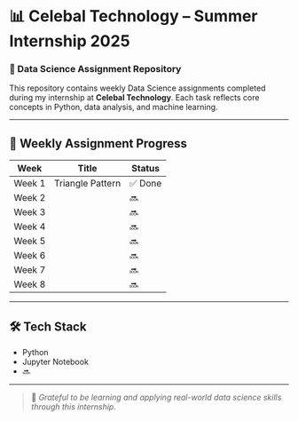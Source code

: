 
# 📊 Celebal Technology – Summer Internship 2025
### 🧠 Data Science Assignment Repository

This repository contains weekly Data Science assignments completed during my internship at **Celebal Technology**. Each task reflects core concepts in Python, data analysis, and machine learning.

---

## 📁 Weekly Assignment Progress

| Week        | Title                   | Status |
|-------------|--------------------------|--------|
| Week 1      | Triangle Pattern         | ✅ Done |
| Week 2      |                          | 🔜      |
| Week 3      |                          | 🔜      |
| Week 4      |                          | 🔜      |
| Week 5      |                          | 🔜      |
| Week 6      |                          | 🔜      |
| Week 7      |                          | 🔜      |
| Week 8      |                          | 🔜      |

---

## 🛠 Tech Stack

- Python
- Jupyter Notebook
- 🔜

---

> 🚀 *Grateful to be learning and applying real-world data science skills through this internship.*
